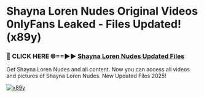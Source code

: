 # Shayna Loren Nudes Original Videos 0nlyFans Leaked - Files Updated! (x89y)

<h3>🔴 CLICK HERE 🌐==►► <a href="https://tinyurl.com/52m3yx9h" rel="nofollow">Shayna Loren Nudes Updated Files</a></h3>

Get Shayna Loren Nudes and all content. Now you can access all videos and pictures of Shayna Loren Nudes. New Updated Files 2025!

[![x89y](https://i.imgur.com/TnHtlc8.gif)](https://tinyurl.com/52m3yx9h)
